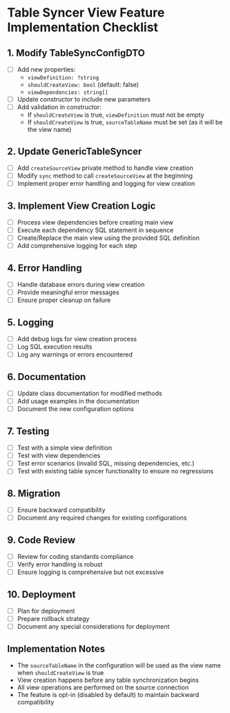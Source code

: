 # Table Syncer View Feature Implementation Checklist

## 1. Modify TableSyncConfigDTO
- [ ] Add new properties:
  - `viewDefinition: ?string`
  - `shouldCreateView: bool` (default: false)
  - `viewDependencies: string[]`
- [ ] Update constructor to include new parameters
- [ ] Add validation in constructor:
  - If `shouldCreateView` is true, `viewDefinition` must not be empty
  - If `shouldCreateView` is true, `sourceTableName` must be set (as it will be the view name)

## 2. Update GenericTableSyncer
- [ ] Add `createSourceView` private method to handle view creation
- [ ] Modify `sync` method to call `createSourceView` at the beginning
- [ ] Implement proper error handling and logging for view creation

## 3. Implement View Creation Logic
- [ ] Process view dependencies before creating main view
- [ ] Execute each dependency SQL statement in sequence
- [ ] Create/Replace the main view using the provided SQL definition
- [ ] Add comprehensive logging for each step

## 4. Error Handling
- [ ] Handle database errors during view creation
- [ ] Provide meaningful error messages
- [ ] Ensure proper cleanup on failure

## 5. Logging
- [ ] Add debug logs for view creation process
- [ ] Log SQL execution results
- [ ] Log any warnings or errors encountered

## 6. Documentation
- [ ] Update class documentation for modified methods
- [ ] Add usage examples in the documentation
- [ ] Document the new configuration options

## 7. Testing
- [ ] Test with a simple view definition
- [ ] Test with view dependencies
- [ ] Test error scenarios (invalid SQL, missing dependencies, etc.)
- [ ] Test with existing table syncer functionality to ensure no regressions

## 8. Migration
- [ ] Ensure backward compatibility
- [ ] Document any required changes for existing configurations

## 9. Code Review
- [ ] Review for coding standards compliance
- [ ] Verify error handling is robust
- [ ] Ensure logging is comprehensive but not excessive

## 10. Deployment
- [ ] Plan for deployment
- [ ] Prepare rollback strategy
- [ ] Document any special considerations for deployment

## Implementation Notes
- The `sourceTableName` in the configuration will be used as the view name when `shouldCreateView` is true
- View creation happens before any table synchronization begins
- All view operations are performed on the source connection
- The feature is opt-in (disabled by default) to maintain backward compatibility
